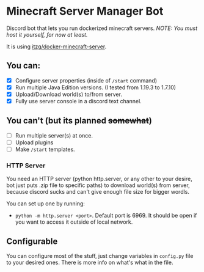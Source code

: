 # Minecraft Server Manager Bot
Discord bot that lets you run dockerized minecraft servers.
*NOTE: You must host it yourself, for now at least.*

It is using [itzg/docker-minecraft-server](https://github.com/itzg/docker-minecraft-server).

## You can:
- [x] Configure server properties (inside of `/start` command)
- [x] Run multiple Java Edition versions. (I tested from 1.19.3 to 1.7.10)
- [x] Upload/Download world(s) to/from server.
- [x] Fully use server console in a discord text channel.

## You can't (but its planned ~~somewhat~~)
- [ ] Run multiple server(s) at once.
- [ ] Upload plugins
- [ ] Make `/start` templates.

### HTTP Server
You need an HTTP server (python http.server, or any other to your desire, bot just puts .zip file to specific paths) to download world(s) from server, because discord sucks and can't give enough file size for bigger wordls.

You can set up one by running:
- `python -m http.server <port>`. Default port is 6969. It should be open if you want to access it outside of local network.

## Configurable
You can configure most of the stuff, just change variables in `config.py` file to your desired ones.
There is more info on what's what in the file.

